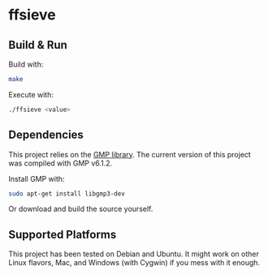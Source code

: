 # ffsieve
## Build & Run
Build with:
```sh
make
```
Execute with:
```sh
./ffsieve <value>
```
## Dependencies
This project relies on the [GMP library](https://gmplib.org/). The current version of this project was compiled with GMP v6.1.2.

Install GMP with:
```sh
sudo apt-get install libgmp3-dev
```
Or download and build the source yourself.

## Supported Platforms
This project has been tested on Debian and Ubuntu. It might work on other Linux flavors, Mac, and Windows (with Cygwin) if you mess with it enough.
